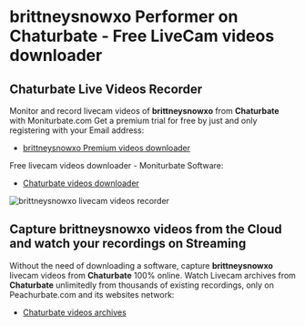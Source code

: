 # brittneysnowxo Performer on Chaturbate - Free LiveCam videos downloader

## Chaturbate Live Videos Recorder

Monitor and record livecam videos of **brittneysnowxo** from **Chaturbate** with Moniturbate.com
Get a premium trial for free by just and only registering with your Email address:
* [brittneysnowxo Premium videos downloader](https://moniturbate.com/request-demo-licence-key.html)

Free livecam videos downloader - Moniturbate Software:
* [Chaturbate videos downloader](https://moniturbate.com/moniturbate-download-software.html)

![brittneysnowxo livecam videos recorder](https://peachurnet.com/templates/moniturbate-software.png)


## Capture brittneysnowxo videos from the Cloud and watch your recordings on Streaming

Without the need of downloading a software, capture **brittneysnowxo** livecam videos from **Chaturbate** 100% online.
Watch Livecam archives from **Chaturbate** unlimitedly from thousands of existing recordings, only on Peachurbate.com and its websites network:
* [Chaturbate videos archives](https://peachurnet.com/)